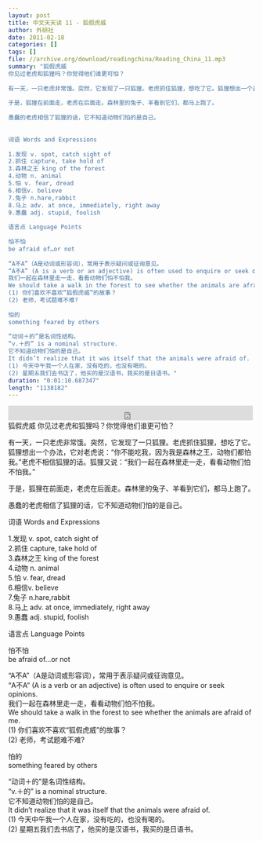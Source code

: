 ```yaml
---
layout: post
title: 中文天天读 11 - 狐假虎威
author: 外研社
date: 2011-02-18
categories: []
tags: []
file: //archive.org/download/readingchina/Reading_China_11.mp3
summary: "狐假虎威  
你见过老虎和狐狸吗？你觉得他们谁更可怕？  
  
有一天，一只老虎非常饿。突然，它发现了一只狐狸。老虎抓住狐狸，想吃了它。狐狸想出一个办法，它对老虎说：“你不能吃我，因为我是森林之王，动物们都怕我。”老虎不相信狐狸的话。狐狸又说：“我们一起在森林里走一走，看看动物们怕不怕我。”  
  
于是，狐狸在前面走，老虎在后面走。森林里的兔子、羊看到它们，都马上跑了。  
  
愚蠢的老虎相信了狐狸的话，它不知道动物们怕的是自己。  
  
  
词语 Words and Expressions  
  
1.发现 v. spot, catch sight of  
2.抓住 capture, take hold of  
3.森林之王 king of the forest  
4.动物 n. animal  
5.怕 v. fear, dread  
6.相信v. believe  
7.兔子 n.hare,rabbit  
8.马上 adv. at once, immediately, right away  
9.愚蠢 adj. stupid, foolish  
  
语言点 Language Points  
  
怕不怕  
be afraid of…or not  
  
“A不A”（A是动词或形容词），常用于表示疑问或征询意见。  
“A不A” (A is a verb or an adjective) is often used to enquire or seek opinions.  
我们一起在森林里走一走，看看动物们怕不怕我。  
We should take a walk in the forest to see whether the animals are afraid of me.  
(1) 你们喜欢不喜欢“狐假虎威”的故事？  
(2) 老师，考试题难不难?  
  
怕的  
something feared by others  
  
“动词＋的”是名词性结构。  
“v.＋的” is a nominal structure.  
它不知道动物们怕的是自己。  
It didn’t realize that it was itself that the animals were afraid of.  
(1) 今天中午我一个人在家，没有吃的，也没有喝的。  
(2) 星期五我们去书店了，他买的是汉语书，我买的是日语书。"
duration: "0:01:10.687347"
length: "1138182"
---
```


<iframe src="https://archive.org/embed/readingchina/Reading_China_11.mp3" width="500" height="30" frameborder="0" webkitallowfullscreen="true" mozallowfullscreen="true" allowfullscreen></iframe>
狐假虎威  
你见过老虎和狐狸吗？你觉得他们谁更可怕？  
  
有一天，一只老虎非常饿。突然，它发现了一只狐狸。老虎抓住狐狸，想吃了它。狐狸想出一个办法，它对老虎说：“你不能吃我，因为我是森林之王，动物们都怕我。”老虎不相信狐狸的话。狐狸又说：“我们一起在森林里走一走，看看动物们怕不怕我。”  
  
于是，狐狸在前面走，老虎在后面走。森林里的兔子、羊看到它们，都马上跑了。  
  
愚蠢的老虎相信了狐狸的话，它不知道动物们怕的是自己。  
  
  
词语 Words and Expressions  
  
1.发现 v. spot, catch sight of  
2.抓住 capture, take hold of  
3.森林之王 king of the forest  
4.动物 n. animal  
5.怕 v. fear, dread  
6.相信v. believe  
7.兔子 n.hare,rabbit  
8.马上 adv. at once, immediately, right away  
9.愚蠢 adj. stupid, foolish  
  
语言点 Language Points  
  
怕不怕  
be afraid of…or not  
  
“A不A”（A是动词或形容词），常用于表示疑问或征询意见。  
“A不A” (A is a verb or an adjective) is often used to enquire or seek opinions.  
我们一起在森林里走一走，看看动物们怕不怕我。  
We should take a walk in the forest to see whether the animals are afraid of me.  
(1) 你们喜欢不喜欢“狐假虎威”的故事？  
(2) 老师，考试题难不难?  
  
怕的  
something feared by others  
  
“动词＋的”是名词性结构。  
“v.＋的” is a nominal structure.  
它不知道动物们怕的是自己。  
It didn’t realize that it was itself that the animals were afraid of.  
(1) 今天中午我一个人在家，没有吃的，也没有喝的。  
(2) 星期五我们去书店了，他买的是汉语书，我买的是日语书。